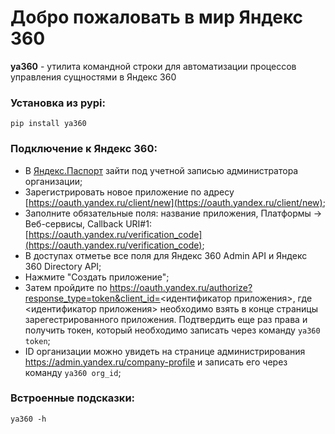 # Добро пожаловать в мир Яндекс 360
**ya360** - утилита командной строки для автоматизации процессов управления сущностями в Яндекс 360
### Установка из pypi:
```
pip install ya360
```
### Подключение к Яндекс 360:
- В [Яндекс.Паспорт](https://passport.yandex.ru/) зайти под учетной записью администратора организации;
- Зарегистрировать новое приложение по адресу [https://oauth.yandex.ru/client/new](https://oauth.yandex.ru/client/new);
- Заполните обязательные поля: название приложения, Платформы -> Веб-сервисы, Callback URI#1: [https://oauth.yandex.ru/verification_code](https://oauth.yandex.ru/verification_code);
- В доступах отметье все поля для Яндекс 360 Admin API и Яндекс 360 Directory API;
- Нажмите "Создать приложение";
- Затем пройдите по https://oauth.yandex.ru/authorize?response_type=token&client_id=<идентификатор приложения>, где <идентификатор приложения> необходимо взять в конце страницы зарегестрированного приложения. Подтвердить еще раз права и получить токен, который необходимо записать через команду `ya360 token`;
- ID организации можно увидеть на странице администрирования https://admin.yandex.ru/company-profile и записать его через команду `ya360 org_id`;
### Встроенные подсказки:
```
ya360 -h
```

